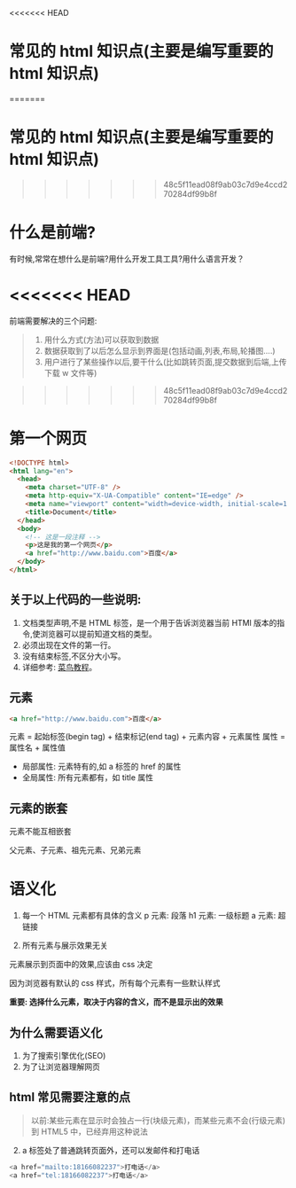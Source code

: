 <<<<<<< HEAD

# 常见的 html 知识点(主要是编写重要的 html 知识点)

=======

# 常见的 html 知识点(主要是编写重要的 html 知识点)

> > > > > > > 48c5f11ead08f9ab03c7d9e4ccd270284df99b8f

# 什么是前端?

有时候,常常在想什么是前端?用什么开发工具工具?用什么语言开发？

# <<<<<<< HEAD

前端需要解决的三个问题:

> 1. 用什么方式(方法)可以获取到数据
> 2. 数据获取到了以后怎么显示到界面是(包括动画,列表,布局,轮播图....)
> 3. 用户进行了某些操作以后,要干什么(比如跳转页面,提交数据到后端,上传下载 w 文件等)

> > > > > > > 48c5f11ead08f9ab03c7d9e4ccd270284df99b8f

# 第一个网页

```html
<!DOCTYPE html>
<html lang="en">
  <head>
    <meta charset="UTF-8" />
    <meta http-equiv="X-UA-Compatible" content="IE=edge" />
    <meta name="viewport" content="width=device-width, initial-scale=1.0" />
    <title>Document</title>
  </head>
  <body>
    <!-- 这是一段注释 -->
    <p>这是我的第一个网页</p>
    <a href="http://www.baidu.com">百度</a>
  </body>
</html>
```

## 关于以上代码的一些说明:

1. 文档类型声明,不是 HTML 标签，是一个用于告诉浏览器当前 HTMl 版本的指令,使浏览器可以提前知道文档的类型。
2. 必须出现在文件的第一行。
3. 没有结束标签,不区分大小写。
4. 详细参考: [菜鸟教程](https://www.runoob.com/tags/tag-doctype.html)。

## 元素

```html
<a href="http://www.baidu.com">百度</a>
```

元素 = 起始标签(begin tag) + 结束标记(end tag) + 元素内容 + 元素属性
属性 = 属性名 + 属性值

- 局部属性: 元素特有的,如 a 标签的 href 的属性
- 全局属性: 所有元素都有，如 title 属性

## 元素的嵌套

元素不能互相嵌套

父元素、子元素、祖先元素、兄弟元素

# 语义化

1. 每一个 HTML 元素都有具体的含义
   p 元素: 段落
   h1 元素: 一级标题
   a 元素: 超链接

2. 所有元素与展示效果无关

元素展示到页面中的效果,应该由 css 决定

因为浏览器有默认的 css 样式，所有每个元素有一些默认样式

**重要: 选择什么元素，取决于内容的含义，而不是显示出的效果**

## 为什么需要语义化

1. 为了搜索引擎优化(SEO)
2. 为了让浏览器理解网页

## html 常见需要注意的点

> 以前:某些元素在显示时会独占一行(块级元素)，而某些元素不会(行级元素)
> 到 HTML5 中，已经弃用这种说法

2. a 标签处了普通跳转页面外，还可以发邮件和打电话

```js
<a href="mailto:18166082237">打电话</a>
<a href="tel:18166082237">打电话</a>
```
